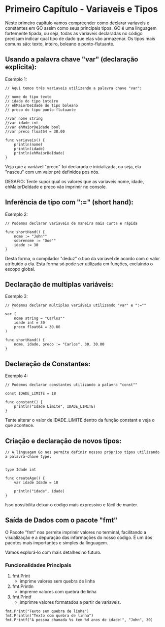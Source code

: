 
# Primeiro Capítulo - Variaveis e Tipos

Neste primeiro capítulo vamos compreender como declarar variaveis e constantes em GO assim como seus principais tipos. GO é uma linguagem fortemente tipada, ou seja, todas as variaveis declaradas no código precisam indicar qual tipo de dado que elas vão armazenar. Os tipos mais comuns são: texto, inteiro, boleano e ponto-flutuante.  

## Usando a palavra chave "var" (declaração explícita):

Exemplo 1:

````
// Aqui temos três variaveis utilizando a palavra chave "var":

// nome do tipo texto
// idade do tipo inteiro
// ehMaiorDeIdade do tipo boleano
// preco do tipo ponto-flutuante

//var nome string
//var idade int
//var ehMaiorDeIdade bool
//var preco float64 = 30.00

func variaveis() {
    println(nome)
    println(idade)
    println(ehMaiorDeIdade)
}

````

Veja que a variável "preco" foi declarada e inicializada, ou seja, ela "nasceu" com um valor pré definidos pos nós.

DESAFIO: Tente supor qual os valores que as variaveis nome, idade, ehMaiorDeIdade e preco vão imprimir no console.

## Inferência de tipo com ":=" (short hand):

Exemplo 2:

`````
// Podemos declarar variaveis de maneira mais curta e rápida

func shortHand() {
    nome := "John""
    sobrenome := "Doe""
    idade := 30
}

`````
Desta forma, o compilador "deduz" o tipo da variavel de acordo com o valor atribuido a ela. Esta forma só pode ser utilizada em funções, excluindo o escopo global.

## Declaração de multiplas variáveis:

Exemplo 3:

`````
// Podemos declarar multiplas variáveis utilizando "var" e ":=""

var (
    nome string = "Carlos""
    idade int = 30
    preco float64 = 30.00
)

func shortHand() {
    nome, idade, preco := "Carlos", 30, 30.00
}

`````

## Declaração de Constantes:

Exemplo 4:

`````
// Podemos declarar constantes utilizando a palavra "const""

const IDADE_LIMITE = 18

func constant() {
    println("Idade Limite", IDADE_LIMITE)
}

`````

Tente alterar o valor de IDADE_LIMITE dentro da função constant e veja o que acontece.

## Criação e declaração de novos tipos:

`````
// A linguagem Go nos permite definir nossos próprios tipos utilizando a palavra-chave type.


type Idade int

func createAge() {
    var idade Idade = 10

    println("idade", idade)
}

`````
Isso possibilita deixar o codigo mais expressivo e fácil de manter.

## Saída de Dados com o pacote "fmt"

O Pacote "fmt" nos permite imprimir valores no terminal, facilitando a visualização e a depuração das informações do nosso código. É um dos pacotes mais importantes e simples da linguagem.

Vamos explorá-lo com mais detalhes no futuro.

### Funcionalidades Principais

1. fmt.Print
    - imprime valores sem quebra de linha
2. fmt.Println
    - impreme valores com quebra de linha
3. fmt.Printf
    - imprimre valores formatados a partir de variaveis.

`````
fmt.Print("Texto sem quebra de linha")
fmt.Println("Texto com quebra de linha")
fmt.Printf("A pessoa chamada %s tem %d anos de idade!", "John", 30)

`````